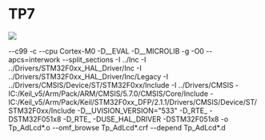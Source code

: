 # TP7

<img src='https://www.gitclear.com/chart_glimpses/86c127c3-054a-4332-9576-1fafdea87dbb.png' />

--c99 -c --cpu Cortex-M0 -D__EVAL -D__MICROLIB -g -O0 --apcs=interwork --split_sections -I ../Inc -I ../Drivers/STM32F0xx_HAL_Driver/Inc -I ../Drivers/STM32F0xx_HAL_Driver/Inc/Legacy -I ../Drivers/CMSIS/Device/ST/STM32F0xx/Include -I ../Drivers/CMSIS
-IC:/Keil_v5/Arm/Pack/ARM/CMSIS/5.7.0/CMSIS/Core/Include
-IC:/Keil_v5/Arm/Pack/Keil/STM32F0xx_DFP/2.1.1/Drivers/CMSIS/Device/ST/STM32F0xx/Include
-D__UVISION_VERSION="533" -D_RTE_ -DSTM32F051x8 -D_RTE_ -DUSE_HAL_DRIVER -DSTM32F051x8
-o Tp_AdLcd\*.o --omf_browse Tp_AdLcd\*.crf --depend Tp_AdLcd\*.d
